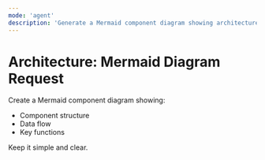 ```yaml
---
mode: 'agent'
description: 'Generate a Mermaid component diagram showing architecture structure, data flow, and key functions'
---
```


# Architecture: Mermaid Diagram Request

Create a Mermaid component diagram showing:
- Component structure
- Data flow
- Key functions

Keep it simple and clear.

